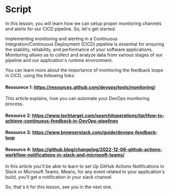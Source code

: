 # Script
In this lesson, you will learn how we can setup proper monitoring channels and alerts for our CICD pipeline. So, let's get started.

Implementing monitoring and alerting in a Continuous Integration/Continuous Deployment (CICD) pipeline is essential for ensuring the stability, reliability, and performance of your software applications. Monitoring allows us to collect and analyze data from various stages of our pipeline and our application's runtime environment.

You can learn more about the importance of monitoring the feedback loops in CICD, using the following links:

#### Resourece 1: https://resources.github.com/devops/tools/monitoring/
This article explains, how you can automate your DevOps monitoring process.

#### Resource 2: https://www.techtarget.com/searchitoperations/tip/How-to-achieve-continuous-feedback-in-DevOps-pipelines

#### Resource 3: https://www.browserstack.com/guide/devops-feedback-loop

#### Resource 4: https://github.blog/changelog/2022-12-06-github-actions-workflow-notifications-in-slack-and-microsoft-teams/
In this article you'll be able to learn to set Up GitHub Actions Notifications in Slack or Microsoft Teams. Means, for any event related to your application's build, you'll get a notification in your slack channel.

So, that's it for this lesson, see you in the next one.
